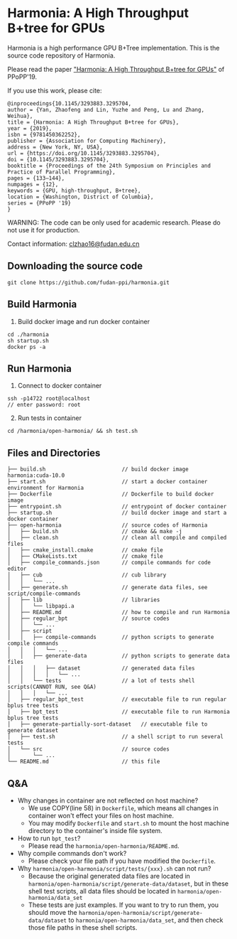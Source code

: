 # Harmonia: A High Throughput B+tree for GPUs

Harmonia is a high performance GPU B+Tree implementation. This is the source code repository of Harmonia.

Please read the paper ["Harmonia: A High Throughput B+tree for GPUs"](https://dl.acm.org/doi/10.1145/3293883.3295704) of PPoPP'19.

If you use this work, please cite:

```
@inproceedings{10.1145/3293883.3295704,
author = {Yan, Zhaofeng and Lin, Yuzhe and Peng, Lu and Zhang, Weihua},
title = {Harmonia: A High Throughput B+tree for GPUs},
year = {2019},
isbn = {9781450362252},
publisher = {Association for Computing Machinery},
address = {New York, NY, USA},
url = {https://doi.org/10.1145/3293883.3295704},
doi = {10.1145/3293883.3295704},
booktitle = {Proceedings of the 24th Symposium on Principles and Practice of Parallel Programming},
pages = {133–144},
numpages = {12},
keywords = {GPU, high-throughput, B+tree},
location = {Washington, District of Columbia},
series = {PPoPP '19}
}
```

WARNING: The code can be only used for academic research. Please do not use it for production.

Contact information: clzhao16@fudan.edu.cn

## Downloading the source code

```shell
git clone https://github.com/fudan-ppi/harmonia.git
```

## Build Harmonia

1. Build docker image and run docker container
```
cd ./harmonia
sh startup.sh
docker ps -a
```

## Run Harmonia

1. Connect to docker container
```
ssh -p14722 root@localhost
// enter password: root
```

2. Run tests in container
```
cd /harmonia/open-harmonia/ && sh test.sh
```

## Files and Directories

```
├── build.sh                        // build docker image harmonia:cuda-10.0
├── start.sh                        // start a docker container environment for Harmonia
├── Dockerfile                      // Dockerfile to build docker image
├── entrypoint.sh                   // entrypoint of docker container
├── startup.sh                      // build docker image and start a docker container
├── open-harmonia                   // source codes of Harmonia
│   ├── build.sh                    // cmake && make -j
│   ├── clean.sh                    // clean all compile and compiled files
│   ├── cmake_install.cmake         // cmake file
│   ├── CMakeLists.txt              // cmake file
│   ├── compile_commands.json       // compile commands for code editor
│   ├── cub                         // cub library
│   │   └── ...
│   ├── generate.sh                 // generate data files, see script/compile-commands
│   ├── lib                         // libraries
│   │   └── libpapi.a
│   ├── README.md                   // how to compile and run Harmonia
│   ├── regular_bpt                 // source codes
│   │   └── ...
│   ├── script
│   │   ├── compile-commands        // python scripts to generate compile commands
│   │   │   └── ...
│   │   ├── generate-data           // python scripts to generate data files
│   │   │   ├── dataset             // generated data files
│   │   │   │   └── ...
│   │   └── tests                   // a lot of tests shell scripts(CANNOT RUN, see Q&A)
│   │   │   └── ...
│   ├── regular_bpt_test            // executable file to run regular bplus tree tests
│   ├── bpt_test                    // executable file to run Harmonia bplus tree tests
│   ├── generate-partially-sort-dataset   // executable file to generate dataset
│   ├── test.sh                     // a shell script to run several tests
│   └── src                         // source codes
│       └── ...
└── README.md                       // this file
```

## Q&A

* Why changes in container are not reflected on host machine?
  * We use COPY(line 58) in `Dockerfile`, which means all changes in container won't effect your files on host machine.
  * You may modify `Dockerfile` and `start.sh` to mount the host machine directory to the container's inside file system.
* How to run `bpt_test`?
  * Please read the `harmonia/open-harmonia/README.md`.
* Why compile commands don't work?
  * Please check your file path if you have modified the `Dockerfile`.
* Why `harmonia/open-harmonia/script/tests/{xxx}.sh` can not run?
	* Because the original generated data files are located in `harmonia/open-harmonia/script/generate-data/dataset`, but in these shell test scripts, all data files should be located in `harmonia/open-harmonia/data_set`
	* These tests are just examples. If you want to try to run them, you should move the `harmonia/open-harmonia/script/generate-data/dataset` to `harmonia/open-harmonia/data_set`, and then check those file paths in these shell scripts.





